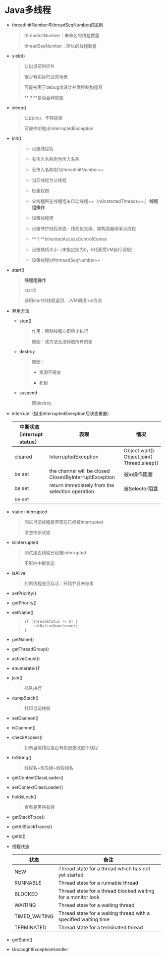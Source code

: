 # Java多线程



- threadInitNumber与threadSeqNumber的区别

  > threadInitNumber：未命名的线程数量
  >
  > threadSeqNumber：所以的线程数量

- yield()

  >让出当前时间片
  >
  >很少有实际的业务场景
  >
  >可能被用于debug或设计并发控制构造器
  >
  >**？**是否会释放锁

- sleep()

  > 让出cpu，不释放锁
  >
  > 可被中断抛出InterruptedException

- init()

  >- 设置线程名
  >
  >  - 有传入名称则为传入名称
  >  - 无传入名称则为threadInitNumber++
  >
  >- 当前线程为父线程
  >
  >- 检查权限
  >
  >- 父线程所在线程组未启动线程++（nUnstartedThreads++;）**线程组操作**
  >
  >- 设置线程组
  >
  >- 设置守护线程状态、线程优先级、类构造器继承父线程
  >
  >- **？**inheritedAccessControlContex
  >
  >- 设置栈桢大小（未指定则为0，0代表受VM自行调配）
  >
  >- 设置线程id为threadSeqNumber++

- start()

  > **线程组操作**
  >
  > start0
  >
  > 调用start的线程返回，JVM调用run方法

- 弃用方法

  - stop()

    > 作用：强制线程立即停止执行
    >
    > 原因：该方法无法释放所有的锁
    >

  - destroy

    > 原因：
    >
    > - 资源不释放
    >
    > - 死锁
    >

  - suspend

    > 同destroy

- interrupt（抛出InterruptedExecption后状态重置）

  | 中断状态（interrupt status） | 表现                                                       | 情况                                                  |
  | ---------------------------- | ---------------------------------------------------------- | ----------------------------------------------------- |
  | cleared                      | InterruptedException                                       | Object.wait()<br />Object.join() <br />Thread.sleep() |
  | be set                       | the channel will be closed<br />ClosedByInterruptException | 被io操作阻塞                                          |
  | be set                       | return immediately from the selection operation            | 被Selector阻塞                                        |
  | be set                       |                                                            |                                                       |

- static interrupted

  > 测试当前线程是否现在已经被interrupted
  >
  > 清空中断状态

- isInterrupted

  > 测试是否线程已经被interrupted
  >
  > 不影响中断状态

- isAlive

  > 判断线程是否存活：开始并且未结束

- setPriority()
- getPriority()

- setName()

  > ```
  > if (threadStatus != 0) {
  >     setNativeName(name);
  > }
  > ```

- getName()

- getThreadGroup()

- activeCount()

- enumerate()**?**

- join()

  > 插队执行

- dumpStack()

  > 打印当前栈帧

- setDaemon()

- isDaemon()

- checkAccess()

  > 判断当前线程是否有权限更改这个线程

- toString()

  > 线程名+优先级+线程组名

- getContextClassLoader()

- setContextClassLoader()

- holdsLock()

  > 查看是否持有锁

- getStackTrace()

- getAllStackTraces()

- getId()

- 线程状态

  | 状态          | 备注                                                         |
  | ------------- | ------------------------------------------------------------ |
  | NEW           | Thread state for a thread which has not yet started          |
  | RUNNABLE      | Thread state for a runnable thread                           |
  | BLOCKED       | Thread state for a thread blocked waiting for a monitor lock |
  | WAITING       | Thread state for a waiting thread                            |
  | TIMED_WAITING | Thread state for a waiting thread with a specified waiting time |
  | TERMINATED    | Thread state for a terminated thread                         |

- getState()

- UncaughtExceptionHandler